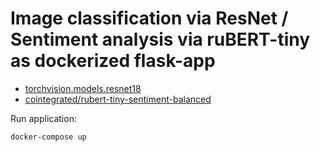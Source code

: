 # Image classification via ResNet / Sentiment analysis via ruBERT-tiny as dockerized flask-app 

 * [torchvision.models.resnet18](https://pytorch.org/vision/stable/generated/torchvision.models.resnet18.html)
 * [cointegrated/rubert-tiny-sentiment-balanced](cointegrated/rubert-tiny-sentiment-balanced)

Run application: 

`docker-compose up`
